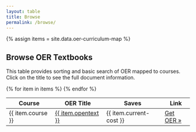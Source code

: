 ```yaml
---
layout: table
title: Browse
permalink: /browse/
---
```

{% assign items = site.data.oer-curriculum-map %}

## Browse OER Textbooks

This table provides sorting and basic search of OER mapped to courses. 
Click on the title to see the full document information.

<table id="item-table" class="table table-striped table-bordered">
    <thead>
        <tr>
            <th>Course</th>
            <th>OER Title</th>
            <th>Saves</th>
            <th>Link</th>
        </tr>
    </thead>
    <tbody>
{% for item in items %}      
        <tr>
            <td>{{ item.course }}</td>
            <td><a href="{{ site.baseurl }}/browse/item.html?id={{ item.id | downcase }}">{{ item.opentext }}</a></td>
            <td>{{ item.current-cost }}</td>
            <td><a class="btn btn-primary" href="{{ item.link }}" target="_blank" role="button">Get OER &raquo;</a></td>
        </tr>
{% endfor %}
    </tbody>
</table>
